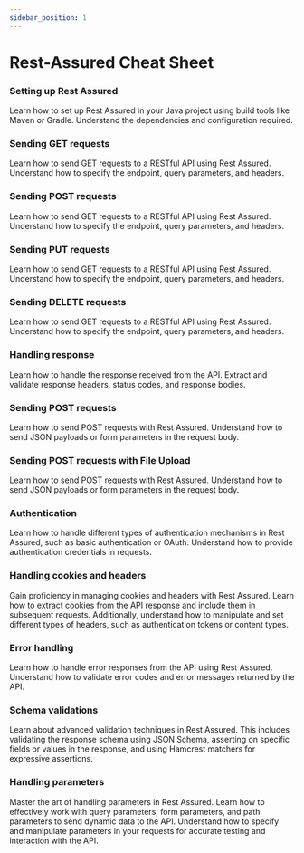```yaml
---
sidebar_position: 1
---
```


# Rest-Assured Cheat Sheet

### Setting up Rest Assured

Learn how to set up Rest Assured in your Java project using build tools like Maven or Gradle. Understand the dependencies and configuration required.

### Sending GET requests

Learn how to send GET requests to a RESTful API using Rest Assured. Understand how to specify the endpoint, query parameters, and headers.

### Sending POST requests

Learn how to send GET requests to a RESTful API using Rest Assured. Understand how to specify the endpoint, query parameters, and headers.

### Sending PUT requests

Learn how to send GET requests to a RESTful API using Rest Assured. Understand how to specify the endpoint, query parameters, and headers.

### Sending DELETE requests

Learn how to send GET requests to a RESTful API using Rest Assured. Understand how to specify the endpoint, query parameters, and headers.

### Handling response

Learn how to handle the response received from the API. Extract and validate response headers, status codes, and response bodies.

### Sending POST requests

Learn how to send POST requests with Rest Assured. Understand how to send JSON payloads or form parameters in the request body.

### Sending POST requests with File Upload

Learn how to send POST requests with Rest Assured. Understand how to send JSON payloads or form parameters in the request body.

### Authentication

Learn how to handle different types of authentication mechanisms in Rest Assured, such as basic authentication or OAuth. Understand how to provide authentication credentials in requests.

### Handling cookies and headers

Gain proficiency in managing cookies and headers with Rest Assured. Learn how to extract cookies from the API response and include them in subsequent requests. Additionally, understand how to manipulate and set different types of headers, such as authentication tokens or content types.

### Error handling

Learn how to handle error responses from the API using Rest Assured. Understand how to validate error codes and error messages returned by the API.

### Schema validations

Learn about advanced validation techniques in Rest Assured. This includes validating the response schema using JSON Schema, asserting on specific fields or values in the response, and using Hamcrest matchers for expressive assertions.

### Handling parameters

Master the art of handling parameters in Rest Assured. Learn how to effectively work with query parameters, form parameters, and path parameters to send dynamic data to the API. Understand how to specify and manipulate parameters in your requests for accurate testing and interaction with the API.
